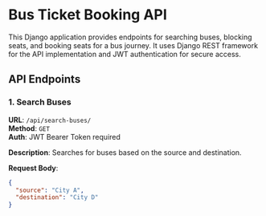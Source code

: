 # Bus Ticket Booking API

This Django application provides endpoints for searching buses, blocking seats, and booking seats for a bus journey. It uses Django REST framework for the API implementation and JWT authentication for secure access.

## API Endpoints

### 1. Search Buses

**URL**: `/api/search-buses/`  
**Method**: `GET`  
**Auth**: JWT Bearer Token required

**Description**: Searches for buses based on the source and destination.

**Request Body**:
```json
{
  "source": "City A",
  "destination": "City D"
}
